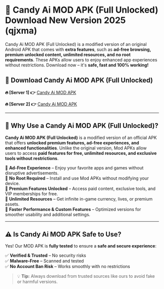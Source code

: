 # 📲 Candy Ai MOD APK (Full Unlocked) Download New Version 2025 (qjxma)

Candy Ai MOD APK (Full Unlocked) is a modified version of an original Android APK that comes with **extra features**, such as **ad-free browsing, premium unlocked content, unlimited resources, and no root requirements**. These APKs allow users to enjoy enhanced app experiences without restrictions. Download now – it's **safe, fast and 100% working!**

## **📲 Download Candy Ai MOD APK (Full Unlocked)**

 **🔥 [Server 1] 👉** [Candy Ai MOD APK](https://hapymods.com?title=Candy+Ai+MOD+APK&ref=Ax1)

 **🔥 [Server 2] 👉** [Candy Ai MOD APK](https://hapymods.com?title=Candy+Ai+MOD+APK&ref=Ax1)

---

## **📌 Why Use a Candy Ai MOD APK (Full Unlocked)?**

**Candy Ai MOD APK (Full Unlocked)** is a modified version of an official APK that offers **unlocked premium features, ad-free experiences, and enhanced functionalities**. Unlike the original version, Mod APKs allow users to access **paid features for free, unlimited resources, and exclusive tools without restrictions**.

🔹 **Ad-Free Experience** – Enjoy your favorite apps and games without disruptive advertisements.  
🔹 **No Root Required** – Install and use Mod APKs without modifying your device.  
🔹 **Premium Features Unlocked** – Access paid content, exclusive tools, and VIP memberships for free.  
🔹 **Unlimited Resources** – Get infinite in-game currency, lives, or premium assets.  
🔹 **Faster Performance & Custom Features** – Optimized versions for smoother usability and additional settings.  

---

## **⚠️ Is Candy Ai MOD APK Safe to Use?**

Yes! Our MOD APK is **fully tested** to ensure a **safe and secure experience**:

✅ **Verified & Trusted** – No security risks  
✅ **Malware-Free** – Scanned and tested  
✅ **No Account Ban Risk** – Works smoothly with no restrictions  

> 💡 **Tip:** Always download from trusted sources like ours to avoid fake or harmful versions.